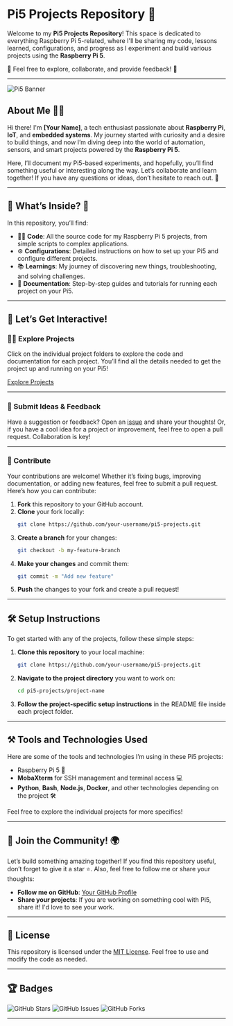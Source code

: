 # Pi5 Projects Repository 🚀

Welcome to my **Pi5 Projects Repository**! This space is dedicated to everything Raspberry Pi 5-related, where I'll be sharing my code, lessons learned, configurations, and progress as I experiment and build various projects using the **Raspberry Pi 5**. 

🔧 Feel free to explore, collaborate, and provide feedback! 🙌

---

![Pi5 Banner](https://via.placeholder.com/1200x400.png?text=Pi5+Projects+Repository)

## About Me 👨‍💻

Hi there! I'm **[Your Name]**, a tech enthusiast passionate about **Raspberry Pi**, **IoT**, and **embedded systems**. My journey started with curiosity and a desire to build things, and now I’m diving deep into the world of automation, sensors, and smart projects powered by the **Raspberry Pi 5**. 

Here, I’ll document my Pi5-based experiments, and hopefully, you’ll find something useful or interesting along the way. Let’s collaborate and learn together! If you have any questions or ideas, don’t hesitate to reach out. 💬

---

## 🔎 What’s Inside? 📂

In this repository, you’ll find:

- 🧑‍💻 **Code**: All the source code for my Raspberry Pi 5 projects, from simple scripts to complex applications.
- ⚙️ **Configurations**: Detailed instructions on how to set up your Pi5 and configure different projects.
- 📚 **Learnings**: My journey of discovering new things, troubleshooting, and solving challenges.
- 📝 **Documentation**: Step-by-step guides and tutorials for running each project on your Pi5.

---

## 🎯 Let’s Get Interactive!

### 🧑‍💻 Explore Projects

Click on the individual project folders to explore the code and documentation for each project. You’ll find all the details needed to get the project up and running on your Pi5!

[Explore Projects](https://github.com/your-username/pi5-projects)

---

### 🤖 Submit Ideas & Feedback

Have a suggestion or feedback? Open an [issue](https://github.com/your-username/pi5-projects/issues) and share your thoughts! Or, if you have a cool idea for a project or improvement, feel free to open a pull request. Collaboration is key!

---

### 🔄 Contribute

Your contributions are welcome! Whether it’s fixing bugs, improving documentation, or adding new features, feel free to submit a pull request. Here’s how you can contribute:

1. **Fork** this repository to your GitHub account.
2. **Clone** your fork locally:
    ```bash
    git clone https://github.com/your-username/pi5-projects.git
    ```
3. **Create a branch** for your changes:
    ```bash
    git checkout -b my-feature-branch
    ```
4. **Make your changes** and commit them:
    ```bash
    git commit -m "Add new feature"
    ```
5. **Push** the changes to your fork and create a pull request!

---

## 🛠️ Setup Instructions

To get started with any of the projects, follow these simple steps:

1. **Clone this repository** to your local machine:
    ```bash
    git clone https://github.com/your-username/pi5-projects.git
    ```

2. **Navigate to the project directory** you want to work on:
    ```bash
    cd pi5-projects/project-name
    ```

3. **Follow the project-specific setup instructions** in the README file inside each project folder.

---

## ⚒️ Tools and Technologies Used

Here are some of the tools and technologies I’m using in these Pi5 projects:

- Raspberry Pi 5 🍓
- **MobaXterm** for SSH management and terminal access 💻
- **Python**, **Bash**, **Node.js**, **Docker**, and other technologies depending on the project 🛠️

Feel free to explore the individual projects for more specifics!

---

## 💬 Join the Community! 🌍

Let’s build something amazing together! If you find this repository useful, don’t forget to give it a star ⭐. Also, feel free to follow me or share your thoughts:

- **Follow me on GitHub**: [Your GitHub Profile](https://github.com/your-username)
- **Share your projects**: If you are working on something cool with Pi5, share it! I'd love to see your work.

---

## 📜 License

This repository is licensed under the [MIT License](LICENSE). Feel free to use and modify the code as needed.

---

## 🏆 Badges

![GitHub Stars](https://img.shields.io/github/stars/your-username/pi5-projects?style=social)
![GitHub Issues](https://img.shields.io/github/issues/your-username/pi5-projects?color=green)
![GitHub Forks](https://img.shields.io/github/forks/your-username/pi5-projects?style=social)

---


